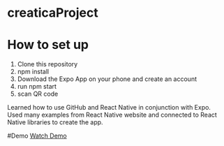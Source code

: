 # creaticaProject
# How to set up
1. Clone this repository
2. npm install 
3. Download the Expo App on your phone and create an account
4. run npm start 
5. scan QR code

Learned how to use GitHub and React Native in conjunction with Expo. Used many examples from React Native website and connected to React Native libraries to create the app.

#Demo
[Watch Demo](https://drive.google.com/drive/folders/1tZWCVnpYWc6rkYLS1ubo4PWPPqFc4AzJ?usp=sharing)
